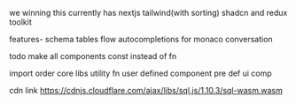 we winning this
currently has nextjs tailwind(with sorting) shadcn and redux toolkit

features-
schema tables flow
autocompletions for monaco
conversation

todo make all components const instead of fn

import order
core libs
utility fn
user defined component
pre def ui comp

cdn link https://cdnjs.cloudflare.com/ajax/libs/sql.js/1.10.3/sql-wasm.wasm
